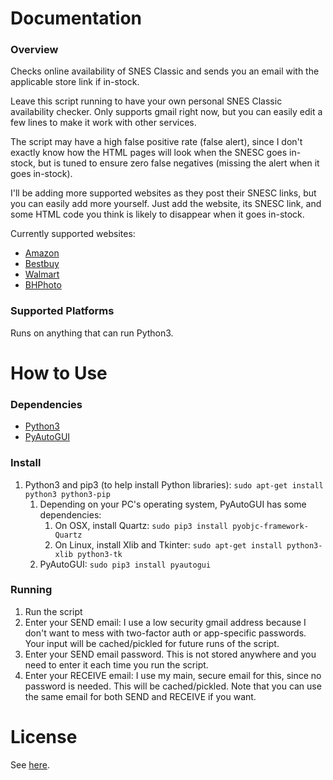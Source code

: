 # Documentation

### Overview

Checks online availability of SNES Classic and sends you an email with the applicable store link if in-stock.

Leave this script running to have your own personal SNES Classic availability checker. Only supports gmail right now, but you can easily edit a few lines to make it work with other services.

The script may have a high false positive rate (false alert), since I don't exactly know how the HTML pages will look when the SNESC goes in-stock, but is tuned to ensure zero false negatives (missing the alert when it goes in-stock).

I'll be adding more supported websites as they post their SNESC links, but you can easily add more yourself. Just add the website, its SNESC link, and some HTML code you think is likely to disappear when it goes in-stock.

Currently supported websites:
* [Amazon](https://www.amazon.com/gp/product/B0721GGGS9)
* [Bestbuy](http://www.bestbuy.com/site/nintendo-entertainment-system-snes-classic-edition/5919830.p?skuId=5919830)
* [Walmart](https://www.walmart.com/ip/PO-HDW-PLACEHOLDER-652-WM50-Universal/55791858)
* [BHPhoto](https://www.bhphotovideo.com/c/product/1347308-REG/nintendo_snes_super_nintendo_classic_edition.html)

### Supported Platforms

Runs on anything that can run Python3.

# How to Use

### Dependencies

* [Python3](https://www.python.org/downloads/)
* [PyAutoGUI](https://pyautogui.readthedocs.io/en/latest/install.html)

### Install

1. Python3 and pip3 (to help install Python libraries): `sudo apt-get install python3 python3-pip`
	1. Depending on your PC's operating system, PyAutoGUI has some dependencies: 
		1. On OSX, install Quartz: `sudo pip3 install pyobjc-framework-Quartz`
		1. On Linux, install Xlib and Tkinter: `sudo apt-get install python3-xlib python3-tk`
	1. PyAutoGUI: `sudo pip3 install pyautogui`

### Running

1. Run the script
1. Enter your SEND email: I use a low security gmail address because I don't want to mess with two-factor auth or app-specific passwords. Your input will be cached/pickled for future runs of the script.
1. Enter your SEND email password. This is not stored anywhere and you need to enter it each time you run the script.
1. Enter your RECEIVE email: I use my main, secure email for this, since no password is needed. This will be cached/pickled. Note that you can use the same email for both SEND and RECEIVE if you want.

# License
See [here](./LICENSE).